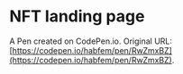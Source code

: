 # NFT landing page

A Pen created on CodePen.io. Original URL: [https://codepen.io/habfem/pen/RwZmxBZ](https://codepen.io/habfem/pen/RwZmxBZ).


